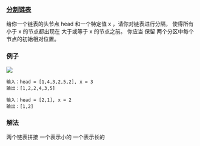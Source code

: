 ### [分割链表](https://leetcode.cn/problems/partition-list/)
给你一个链表的头节点 head 和一个特定值 x ，请你对链表进行分隔，
使得所有 小于 x 的节点都出现在 大于或等于 x 的节点之前。
你应当 保留 两个分区中每个节点的初始相对位置。
### 例子
![](https://assets.leetcode.com/uploads/2021/01/04/partition.jpg)
```text
输入：head = [1,4,3,2,5,2], x = 3
输出：[1,2,2,4,3,5]
```
```text
输入：head = [2,1], x = 2
输出：[1,2]
```
### 解法
两个链表拼接 一个表示小的 一个表示长的